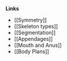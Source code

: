**Links**
- [[Symmetry]]
- [[Skeleton types]]
- [[Segmentation]]
- [[Appendages]]
- [[Mouth and Anus]]
- [[Body Plans]]









